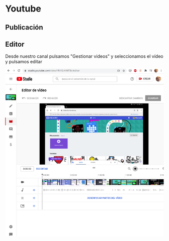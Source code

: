 # Youtube

## Publicación

## Editor

Desde nuestro canal pulsamos "Gestionar videos" y seleccionamos el vídeo y pulsamos editar

![EdicionYoutube.png](./images/EdicionYoutube.png)
